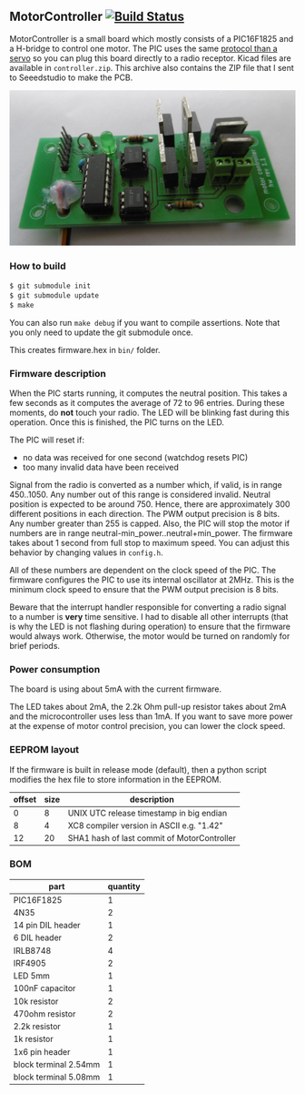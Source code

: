 ## MotorController [![Build Status](https://travis-ci.org/francois-berder/MotorController.svg?branch=master)](https://travis-ci.org/francois-berder/MotorController)

MotorController is a small board which mostly consists of a PIC16F1825 and a H-bridge to control one motor.
The PIC uses the same [protocol than a servo](https://en.wikipedia.org/wiki/Servo_control) so you can plug this board directly to a radio receptor.
Kicad files are available in ```controller.zip```. This archive also contains the ZIP file that I sent to Seeedstudio to make the PCB.

![MotorController image](motorcontroller.png "MotorController rev 1.1")

### How to build

```bash
$ git submodule init
$ git submodule update
$ make
```
You can also run ```make debug``` if you want to compile assertions.
Note that you only need to update the git submodule once.


This creates firmware.hex in ```bin/``` folder.

### Firmware description

When the PIC starts running, it computes the neutral position. This takes a few seconds as it computes the average of 72 to 96 entries. During these moments, do **not** touch your radio. The LED will be blinking fast during this operation. Once this is finished, the PIC turns on the LED.

The PIC will reset if:
   - no data was received for one second (watchdog resets PIC)
   - too many invalid data have been received

Signal from the radio is converted as a number which, if valid, is in range 450..1050. Any number out of this range is considered invalid. Neutral position is expected to be around 750. Hence, there are approximately 300 different positions in each direction. The PWM output precision is 8 bits. Any number greater than 255 is capped. Also, the PIC will stop the motor if numbers are in range neutral-min_power..neutral+min_power.
The firmware takes about 1 second from full stop to maximum speed. You can adjust this behavior by changing values in ```config.h```.

All of these numbers are dependent on the clock speed of the PIC. The firmware configures the PIC to use its internal oscillator at 2MHz. This is the minimum clock speed to ensure that the PWM output precision is 8 bits.

Beware that the interrupt handler responsible for converting a radio signal to a number is **very** time sensitive. I had to disable all other interrupts (that is why the LED is not flashing during operation) to ensure that the firmware would always work. Otherwise, the motor would be turned on randomly for brief periods.

### Power consumption

The board is using about 5mA with the current firmware.

The LED takes about 2mA, the 2.2k Ohm pull-up resistor takes about 2mA and the microcontroller uses less than 1mA.
If you want to save more power at the expense of motor control precision, you can lower the clock speed.

### EEPROM layout


If the firmware is built in release mode (default), then a python script modifies the hex file to store information in the EEPROM.

| offset | size | description |
| ------ | ---- | ----------- |
|   0    |   8  | UNIX UTC release timestamp in big endian |
|   8    |   4  | XC8 compiler version in ASCII e.g. "1.42" |
|   12   |  20  | SHA1 hash of last commit of MotorController |

### BOM

|    part    | quantity |
| ---------- | -------- |
| PIC16F1825 | 1 |
| 4N35       | 2 |
| 14 pin DIL header | 1 |
| 6 DIL header | 2 |
| IRLB8748   | 4 |
| IRF4905    | 2 |
| LED 5mm    | 1 |
| 100nF capacitor | 1 |
| 10k resistor | 2 |
| 470ohm resistor | 2 |
| 2.2k resistor | 1 |
| 1k resistor | 1 |
| 1x6 pin header | 1 |
| block terminal 2.54mm | 1 |
| block terminal 5.08mm | 1 |
